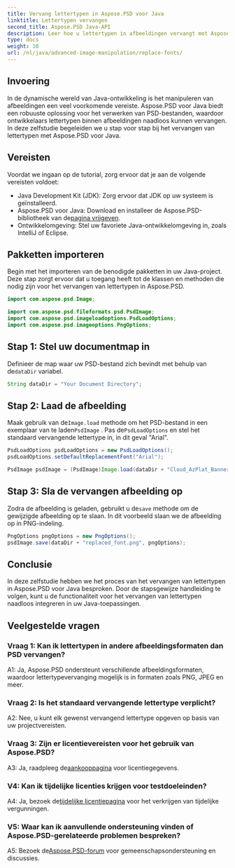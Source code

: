 ```yaml
---
title: Vervang lettertypen in Aspose.PSD voor Java
linktitle: Lettertypen vervangen
second_title: Aspose.PSD Java-API
description: Leer hoe u lettertypen in afbeeldingen vervangt met Aspose.PSD voor Java. Volg onze stapsgewijze handleiding voor efficiënte lettertypemanipulatie.
type: docs
weight: 10
url: /nl/java/advanced-image-manipulation/replace-fonts/
---
```

## Invoering

In de dynamische wereld van Java-ontwikkeling is het manipuleren van afbeeldingen een veel voorkomende vereiste. Aspose.PSD voor Java biedt een robuuste oplossing voor het verwerken van PSD-bestanden, waardoor ontwikkelaars lettertypen binnen afbeeldingen naadloos kunnen vervangen. In deze zelfstudie begeleiden we u stap voor stap bij het vervangen van lettertypen met Aspose.PSD voor Java.

## Vereisten

Voordat we ingaan op de tutorial, zorg ervoor dat je aan de volgende vereisten voldoet:

- Java Development Kit (JDK): Zorg ervoor dat JDK op uw systeem is geïnstalleerd.
-  Aspose.PSD voor Java: Download en installeer de Aspose.PSD-bibliotheek van de[pagina vrijgeven](https://releases.aspose.com/psd/java/).
- Ontwikkelomgeving: Stel uw favoriete Java-ontwikkelomgeving in, zoals IntelliJ of Eclipse.

## Pakketten importeren

Begin met het importeren van de benodigde pakketten in uw Java-project. Deze stap zorgt ervoor dat u toegang heeft tot de klassen en methoden die nodig zijn voor het vervangen van lettertypen in Aspose.PSD.

```java
import com.aspose.psd.Image;

import com.aspose.psd.fileformats.psd.PsdImage;
import com.aspose.psd.imageloadoptions.PsdLoadOptions;
import com.aspose.psd.imageoptions.PngOptions;
```

## Stap 1: Stel uw documentmap in

 Definieer de map waar uw PSD-bestand zich bevindt met behulp van de`dataDir` variabel.

```java
String dataDir = "Your Document Directory";
```

## Stap 2: Laad de afbeelding

 Maak gebruik van de`Image.load` methode om het PSD-bestand in een exemplaar van te laden`PsdImage` . Pas de`PsdLoadOptions` en stel het standaard vervangende lettertype in, in dit geval "Arial".

```java
PsdLoadOptions psdLoadOptions = new PsdLoadOptions(); 
psdLoadOptions.setDefaultReplacementFont("Arial");

PsdImage psdImage = (PsdImage)Image.load(dataDir + "Cloud_AzPlat_Banner3A_SB_EN_US_160x600_chinese_font.psd", psdLoadOptions);
```

## Stap 3: Sla de vervangen afbeelding op

 Zodra de afbeelding is geladen, gebruikt u de`save` methode om de gewijzigde afbeelding op te slaan. In dit voorbeeld slaan we de afbeelding op in PNG-indeling.

```java
PngOptions pngOptions = new PngOptions();
psdImage.save(dataDir + "replaced_font.png", pngOptions);
```

## Conclusie

In deze zelfstudie hebben we het proces van het vervangen van lettertypen in Aspose.PSD voor Java besproken. Door de stapsgewijze handleiding te volgen, kunt u de functionaliteit voor het vervangen van lettertypen naadloos integreren in uw Java-toepassingen.

## Veelgestelde vragen

### Vraag 1: Kan ik lettertypen in andere afbeeldingsformaten dan PSD vervangen?

A1: Ja, Aspose.PSD ondersteunt verschillende afbeeldingsformaten, waardoor lettertypevervanging mogelijk is in formaten zoals PNG, JPEG en meer.

### Vraag 2: Is het standaard vervangende lettertype verplicht?

A2: Nee, u kunt elk gewenst vervangend lettertype opgeven op basis van uw projectvereisten.

### Vraag 3: Zijn er licentievereisten voor het gebruik van Aspose.PSD?

 A3: Ja, raadpleeg de[aankooppagina](https://purchase.aspose.com/buy) voor licentiegegevens.

### V4: Kan ik tijdelijke licenties krijgen voor testdoeleinden?

 A4: Ja, bezoek de[tijdelijke licentiepagina](https://purchase.aspose.com/temporary-license/) voor het verkrijgen van tijdelijke vergunningen.

### V5: Waar kan ik aanvullende ondersteuning vinden of Aspose.PSD-gerelateerde problemen bespreken?

 A5: Bezoek de[Aspose.PSD-forum](https://forum.aspose.com/c/psd/34) voor gemeenschapsondersteuning en discussies.